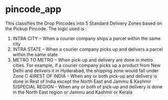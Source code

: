 # pincode_app
This classifies the Drop Pincodes into 5 Standard Delivery Zones based on the Pickup Pincode. 
The logic used is :
1) INTRA CITY – When a courier company ships a parcel within the same city 
2) INTRA STATE – When a courier company picks up and delivers a parcel within the same state 
3) METRO TO METRO – When pick-up and delivery are done in metro cities. For example, if a courier company picks up a product 
                    from New Delhi and delivers it in Hyderabad, the shipping zone would fall under Zone C 
4)REST OF INDIA – When any or both pick-up and delivery is done in Rest of India except the North East and Jammu & Kashmir 
5)SPECIAL REGION – When any or both of pick-up and delivery is done in the North East region or Jammu and Kashmir or Kerala
